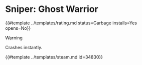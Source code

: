 # Sniper: Ghost Warrior
<!-- script:Aliases [] -->

{{#template ../templates/rating.md status=Garbage installs=Yes opens=No}}

> [!WARNING]
> Crashes instantly.

{{#template ../templates/steam.md id=34830}}
